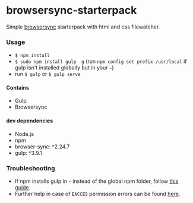 # browsersync-starterpack

Simple [browsersync](https://www.browsersync.io) starterpack with html and css filewatcher.



### Usage
 - `$ npm install`
 - `$ sudo npm install gulp -g` (run `npm config set prefix /usr/local` if gulp isn't installed globally but in your `~`)
 - run `$ gulp` or `$ gulp serve`
 
#### Contains
 - Gulp
 - Browsersync

#### dev dependencies
 - Node.js
 - npm
 - browser-sync:  ^2.24.7
 - gulp: ^3.9.1

### Troubleshooting
 - If npm installs gulp in `~` instead of the global npm folder, follow [this guide](http://blog.webbb.be/command-not-found-node-npm/).
 - Further help in case of `EACCES` permission errors can be found [here](https://docs.npmjs.com/getting-started/fixing-npm-permissions).
